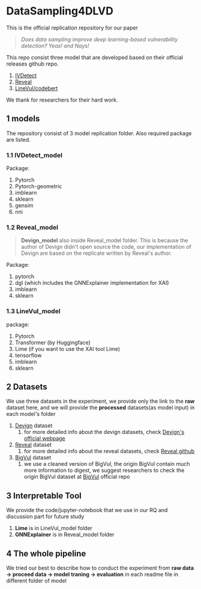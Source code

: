 # DataSampling4DLVD
This is the official replication repository for our paper
> *Does data sampling improve deep learning-based
vulnerability detection? Yeas! and Nays!*

This repo consist three model that are developed based on their official releases github repo.
1. [IVDetect](https://github.com/vulnerabilitydetection/VulnerabilityDetectionResearch)
2. [Reveal](https://github.com/VulDetProject/ReVeal)
3. [LineVul/codebert](https://github.com/microsoft/CodeXGLUE/tree/main/Code-Code/Defect-detection)

We thank for researchers for their hard work.
## 1 models
The repository consist of 3 model replication folder. Also required package are listed.
###  1.1 IVDetect_model
Package:
1. Pytorch
2. Pytorch-geometric
3. imblearn
4. sklearn
5. gensim
6. nni
### 1.2 Reveal_model
>**Devign_model** also inside Reveal_model folder. This is because the author of Devign didn't open source the code, our implementation of Devign are based on the replicate written by Reveal's author.

Package:
1. pytorch
2. dgl (which includes the GNNExplainer implementation for XAI)
3. imblearn
4. sklearn

### 1.3 LineVul_model
package:
1. Pytorch
2. Transformer (by Huggingface)
3. Lime (if you want to use the XAI tool Lime)
4. tensorflow
5. imblearn
6. sklearn

## 2 Datasets
We use three datasets in the experiment, we provide only the link to the **raw** dataset here, and we will provide the **processed** datasets(as model input) in each model's folder
1. [Devign](https://drive.google.com/file/d/1x6hoF7G-tSYxg8AFybggypLZgMGDNHfF/view) dataset
    1. for more detailed info about the devign datasets, check [Devign's official webpage](https://sites.google.com/view/devign)
2. [Reveal](https://drive.google.com/drive/folders/1KuIYgFcvWUXheDhT--cBALsfy1I4utOy) dataset
    1. for more detailed info about the reveal datasets, check [Reveal github](https://github.com/VulDetProject/ReVeal)
3. [BigVul](https://drive.google.com/file/d/1-0VhnHBp9IGh90s2wCNjeCMuy70HPl8X/view) dataset
    1. we use a cleaned version of BigVul, the origin BigVul contain much more information to digest, we suggest researchers to check the origin BigVul dataset at [BigVul](https://github.com/ZeoVan/MSR_20_Code_vulnerability_CSV_Dataset) official repo
    
## 3 Interpretable Tool
We provide the code/jupyter-notebook that we use in our RQ and discussion part for future study
1. **Lime** is in LineVul_model folder
2. **GNNExplainer** is in Reveal_model folder


## 4 The whole pipeline
We tried our best to describe how to conduct the experiment from **raw data -> proceed data -> model traning -> evaluation** in each readme file in different folder of model
